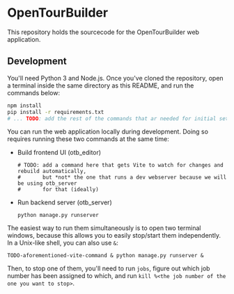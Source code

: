 # OpenTourBuilder

This repository holds the sourcecode for the OpenTourBuilder web application.

## Development

You'll need Python 3 and Node.js. Once you've cloned the repository, open a terminal inside the same directory as this README, and run the commands below:

```sh
npm install
pip install -r requirements.txt
# ... TODO: add the rest of the commands that ar needed for initial setup
```

You can run the web application locally during development. Doing so requires running these two commands at the same time:

- Build frontend UI (otb_editor)
  ```
  # TODO: add a command here that gets Vite to watch for changes and rebuild automatically,
  #       but *not* the one that runs a dev webserver because we will be using otb_server
  #       for that (ideally)
  ```
- Run backend server (otb_server)
  ```
  python manage.py runserver
  ```

The easiest way to run them simultaneously is to open two terminal windows, because this allows you to easily stop/start them independently. In a Unix-like shell, you can also use `&`:
```
TODO-aforementioned-vite-command & python manage.py runserver &
```

Then, to stop one of them, you'll need to run `jobs`, figure out which job number has been assigned to which, and run `kill %<the job number of the one you want to stop>`.
